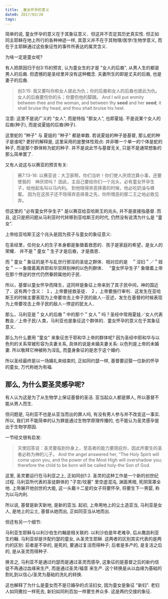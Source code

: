 ```yaml
---
title: _童女怀孕的意义
date0: 2017/03/20
tags: 
---
```


简单的说, 童女怀孕的意义在于其象征意义．但这并不否定其历史真实性. 但正如同主耶稣在地上所行的各种神迹一样, 其意义并不在于其物理/医学/生物学意义, 而在于主耶稣通过这些象征性的事件所表达的属灵含义.

为啥一定是童女呢?

有人把原因归于创3:15的预言, 认为童女生的才是 "女人的后裔", 从男人生的都是男人的后裔. 但遗憾的是圣经里并没有这种概念. 夫妻所生的即是丈夫的后裔, 也是妻子的后裔.

> 创3:15:
> 我又要叫你和女人彼此为仇；你的后裔和女人的后裔也彼此为仇。女人的后裔要伤你的头；你要伤他的脚跟。
> And I will put enmity between thee and the woman, and between thy **seed** and her **seed**; it shall bruise thy head, and thou shalt bruise his heel.

注意: 这里不是说广义的 "女人", 而是特指 "那女人", 也即夏娃. 不是说某个女人的后裔(种子), 而是说夏娃的后裔(种子).

这里蛇的 "种子" 与 夏娃的 "种子" 都是单数. 若说夏娃的种子是基督, 那么蛇的种子是谁呢? 更好的解释是, 这里采用的是整体性观点: 并非哪一个单一的个体是蛇的种子, 而是那个群体称为蛇的种子. 并不是说此节与基督无关, 只是不是通常想象的那么简单罢了.

又有人说这与以赛亚的预言有关:

> 赛7:13-16:
以赛亚说：大卫家啊，你们当听！你们使人厌烦岂算小事，还要使我的　神厌烦吗？ 因此，主自己要给你们一个兆头，必有童女怀孕生子，给他起名叫以马内利。 到他晓得弃恶择善的时候，他必吃奶油与蜂蜜。 因为在这孩子还不晓得弃恶择善之先，你所憎恶的那二王之地必致见弃。

但这里的 "必有童女怀孕生子" 是以赛亚给亚哈斯王的兆头, 并不是直接指基督. 而且, 这只是把问题从马利亚时代转移到亚哈斯王的时代, 仍然没有说清为什么是 "童女".

上帝给亚哈斯王这个兆头是因为孩子与童女的象征意义:　

在圣经里，任何女人的生子本身都是象徵着救恩的．孩子是家庭的希望，是女人的荣耀． 并不是＂童女＂生子才是后裔，才是救恩．

而＂童女＂象征的是不与乱世行邪淫的圣徒之群体．相对应的是　＂淫妇＂／＂妓女＂－－象徵着离弃耶和华崇拜别神的以色列群体．　 "童女怀孕生子" 象徵着上帝在那个悖逆的世代仍然眷顾属他的子民．

所以，基督以童女怀孕而降生，这同样是象征上帝来到了其子民中间，神的国近了．这有两个含义：
１，上帝要拯救圣徒．
２，上帝要施行审判．这发生在亚哈斯王的时候主要表现为上帝要攻击上帝子民的敌人--亚述，发生在基督的时候表现为上帝要攻击上帝子民的敌人--悖逆的犹太人．

那么，马利亚是＂女人的后裔＂中的那个＂女人＂吗？圣经中常用夏娃／女人代表教会／上帝子民/人类，马利亚也是象征这个群体的．童女怀孕的意义在于其象征意义．

那么为什么要用 "童女" 来象征忠于耶和华上帝的群体呢? 因为圣经中耶和华与以色列的关系常被形容为夫妻关系, 具体的说是未婚夫妻关系: 以色列是上帝的未婚妻. 所以敬拜它神被称为淫乱, 而童身象征的是忠于这个婚约.

所以圣经最终是以一场婚礼来结束的, 正如同约瑟一样, 基督要迎娶一位新的怀孕的童女, 万代称她为有福.

那么, 为什么要圣灵感孕呢?
-------------------------

有人认为这是为了从生物学上保证基督的圣洁. 亚当起众人都是罪人, 所以基督不能从男人而生.

但问题是, 马利亚不也是从亚当而出的罪人吗, 有没有男人参与并不改变这一事实. 所以, 我们并不能简单的认为罪是通过生物学原理传播的, 也不能认为圣灵感孕是出于生物学原因.

一节经文很有启发:

> 天使回答说：圣灵要临到你身上，至高者的能力要荫庇你，因此所要生的圣者必称为神的儿子。
And the angel answered her, “The Holy Spirit will come upon you, and the power of the Most High will overshadow you; therefore the child to be born will be called holy-the Son of God.

这里, 圣灵要运行在马利亚之上, 正如同创1:2. 圣灵的这种工作是一个新的创世纪过程. 马利亚所代表的圣徒群体的 "子宫/坟墓" 里空虚混沌, 渊面黑暗, 死阴笼罩全地. 上帝展开他创世的大能, 这一头戴十二星的女子将要怀孕, 将要生下一男婴, 称为以马内利.

所以说, 基督是新天新地, 是新的亚当. 起初, 上帝用地上的尘土造亚当, 马利亚是女人, 是地上的尘土, 基督从她而出, 正如同亚当从地而出.

但还有另一个细节:

马利亚生耶稣与以利沙伯生约翰是相关联的.
以利沙伯是年老难孕, 后从撒迦利亚生约翰.
马利亚却是许配约瑟的童女, 从圣灵生耶稣.
这两者的区别其实代表的是两约的区别:
前者是不孕的, 是死的, 要通过复活而得种子;
后者是多产的, 是复活之后的, 是从圣灵而得种子.

换言之, 马利亚不是通过约瑟而是通过圣灵而感孕, 这象征的是基督之后的新约信徒不再通过血缘来生产, 而是通过圣灵/福音 来生产. 这个转换是从以血缘为基础的割礼到以信心/圣灵为基础的洗礼的转换.

这也解释了为什么是童女而不是已婚孕的贞洁妇女, 因为童女是象征 "新妇". 老妇人如同撒拉一样死去, 新妇如同利百加一样要生养众多. 这是两约交接的象征.
